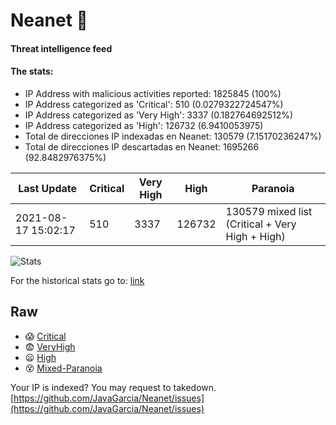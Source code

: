 # Neanet :hocho:
#### Threat intelligence feed
#### The stats:

- IP Address with malicious activities reported: 1825845 (100%)
- IP Address categorized as 'Critical':  510 (0.0279322724547%)
- IP Address categorized as 'Very High':  3337 (0.182764692512%)
- IP Address categorized as 'High':  126732 (6.9410053975)
- Total de direcciones IP indexadas en Neanet:  130579 (7.15170236247%)
- Total de direcciones IP descartadas en Neanet:  1695266 (92.8482976375%)

| Last Update | Critical | Very High | High | Paranoia |
| --- | --- | --- | --- | --- |
| 2021-08-17 15:02:17 | 510 | 3337 | 126732 | 130579 mixed list (Critical + Very High + High)|

![Stats](https://docs.google.com/spreadsheets/d/e/2PACX-1vSnaNMIXVabIpDJjufMlzH7poXnshF3mgd8Is1g9ytUEzVsP5my4Trn8f-xkoLLQ38xpL3HtmUexLo6/pubchart?oid=501124687&format=image)

For the historical stats go to: [link](/stats.csv)
## Raw
- :scream: [Critical](https://raw.githubusercontent.com/JavaGarcia/Neanet/master/blacklists/neanet_critical.txt)
- :fearful: [VeryHigh](https://raw.githubusercontent.com/JavaGarcia/Neanet/master/blacklists/neanet_veryHigh.txtt)
- :frowning: [High](https://raw.githubusercontent.com/JavaGarcia/Neanet/master/blacklists/neanet_high.txt)
- :dizzy_face: [Mixed-Paranoia](https://raw.githubusercontent.com/JavaGarcia/Neanet/master/blacklists/neanet_all.txt)


Your IP is indexed? You may request to takedown. [https://github.com/JavaGarcia/Neanet/issues](https://github.com/JavaGarcia/Neanet/issues)























































































































































































































































































































































































































































































































































































































































































































































































































































































































































































































































































































































































































































































































































































































































































































































































































































































































































































































































































































































































































































































































































































































































































































































































































































































































































































































































































































































































































































































































































































































































































































































































































































































































































































































































































































































































































































































































































































































































































































































































































































































































































































































































































































































































































































































































































































































































































































































































































































































































































































































































































































































































































































































































































































































































































































































































































































































































































































































































































































































































































































































































































































































































































































































































































































































































































































































































































































































































































































































































































































































































































































































































































































































































































































































































































































































































































































































































































































































































































































































































































































































































































































































































































































































































































